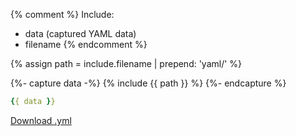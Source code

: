 {% comment %}
Include:
- data (captured YAML data)
- filename
{% endcomment %}

{% assign path = include.filename | prepend: 'yaml/' %}

{%- capture data -%}
{% include {{ path }} %}
{%- endcapture %}

```yaml
{{ data }}
```

<a href="{{ site.baseurl }}/assets/{{ path }}" class="usa-button usa-button--outline">
  Download .yml
</a>
